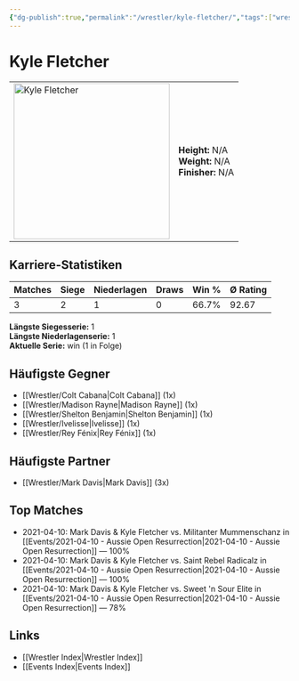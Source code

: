 ```yaml
---
{"dg-publish":true,"permalink":"/wrestler/kyle-fletcher/","tags":["wrestler"],"noteIcon":"","created":"2025-08-11T09:33:19.827+02:00"}
---
```



# Kyle Fletcher

<table>
<tr>
<td><img src="Kyle Fletcher.png" width="280" alt="Kyle Fletcher"></td>
<td>
<b>Height:</b> N/A<br>
<b>Weight:</b> N/A<br>
<b>Finisher:</b> N/A<br>
</td>
</tr>
</table>

## Karriere-Statistiken

| Matches | Siege | Niederlagen | Draws | Win % | Ø Rating |
|---------|-------|-------------|-------|-------|-----------|
| 3 | 2 | 1 | 0 | 66.7% | 92.67 |

**Längste Siegesserie:** 1<br>**Längste Niederlagenserie:** 1<br>**Aktuelle Serie:** win (1 in Folge)


## Häufigste Gegner
- [[Wrestler/Colt Cabana\|Colt Cabana]] (1x)
- [[Wrestler/Madison Rayne\|Madison Rayne]] (1x)
- [[Wrestler/Shelton Benjamin\|Shelton Benjamin]] (1x)
- [[Wrestler/Ivelisse\|Ivelisse]] (1x)
- [[Wrestler/Rey Fénix\|Rey Fénix]] (1x)

## Häufigste Partner
- [[Wrestler/Mark Davis\|Mark Davis]] (3x)

## Top Matches
- 2021-04-10: Mark Davis & Kyle Fletcher vs. Militanter Mummenschanz in [[Events/2021-04-10 - Aussie Open Resurrection\|2021-04-10 - Aussie Open Resurrection]] — 100%
- 2021-04-10: Mark Davis & Kyle Fletcher vs. Saint Rebel Radicalz in [[Events/2021-04-10 - Aussie Open Resurrection\|2021-04-10 - Aussie Open Resurrection]] — 100%
- 2021-04-10: Mark Davis & Kyle Fletcher vs. Sweet 'n Sour Elite in [[Events/2021-04-10 - Aussie Open Resurrection\|2021-04-10 - Aussie Open Resurrection]] — 78%

## Links
- [[Wrestler Index\|Wrestler Index]]
- [[Events Index\|Events Index]]
